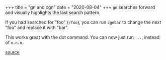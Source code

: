 +++
title = "gn and cgn"
date = "2020-08-04"
+++
`gn` searches forward and visually highlights the last search pattern.

If you had searched for "foo" (`/foo`), you can run `cgnbar` to change the next "foo" and replace it with "bar".

This works great with the dot command. You can now just run `...`, instead of `n.n.n.`

[source](https://twitter.com/learnvim/status/1290632308299567104?s=20)
